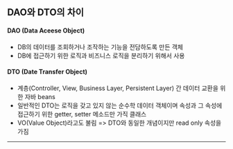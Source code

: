 ## DAO와 DTO의 차이

#### DAO (Data Aceese Object)

- DB의 데이터를 조회하거나 조작하는 기능을 전담하도록 만든 객체
- DB에 접근하기 위한 로직과 비즈니스 로직을 분리하기 위해서 사용

#### DTO (Date Transfer Object)

- 계층(Controller, View, Business Layer, Persistent Layer) 간 데이터 교환을 위한 자바 beans
- 일반적인 DTO는 로직을 갖고 있지 않는 순수학 데이터 객체이며 속성과 그 속성에 접근하기 위한 getter, setter 메소드만 가직 클래스
- VO(Value Object)라고도 불림 => DTO와 동일한 개념이지만 read only 속성을 가짐

---

